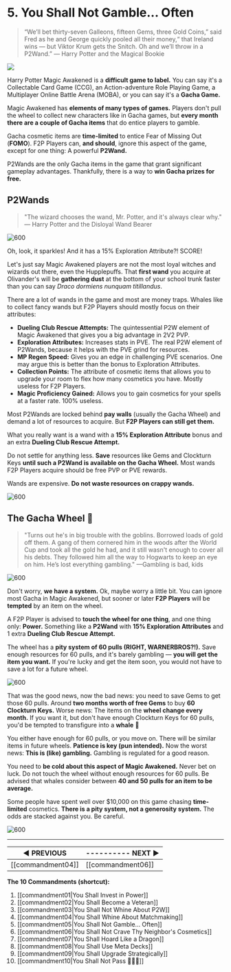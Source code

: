 # 5. You Shall Not Gamble... Often
>“We’ll bet thirty-seven Galleons, fifteen Gems, three Gold Coins,” said Fred as he and George quickly pooled all their money,“ that Ireland wins — but Viktor Krum gets the Snitch. Oh and we’ll throw in a P2Wand.”
>— Harry Potter and the Magical Bookie

![](https://i.imgur.com/CV16o92.jpg)

Harry Potter Magic Awakened is a **difficult game to label.** You can say it's a Collectable Card Game (CCG), an Action-adventure Role Playing Game, a Multiplayer Online Battle Arena (MOBA), or you can say it's a **Gacha Game.**

Magic Awakened has **elements of many types of games.** Players don't pull the wheel to collect new characters like in Gacha games, but **every month there are a couple of Gacha items** that do entice players to gamble.

Gacha cosmetic items are **time-limited** to entice Fear of Missing Out (**FOMO**). F2P Players can, **and should**, ignore this aspect of the game, except for one thing: A powerful **P2Wand.**

P2Wands are the only Gacha items in the game that grant significant gameplay advantages. Thankfully, there is a way to **win Gacha prizes for free.**

## P2Wands
>"The wizard chooses the wand, Mr. Potter, and it's always clear why."
>— Harry Potter and the Disloyal Wand Bearer

![600](https://i.imgur.com/DbAUsNz.jpg)

Oh, look, it sparkles! And it has a 15% Exploration Attribute?! SCORE! 

Let's just say Magic Awakened players are not the most loyal witches and wizards out there, even the Hupplepuffs. That **first wand** you acquire at Olivander's will be **gathering dust** at the bottom of your school trunk faster than you can say *Draco dormiens nunquam titillandus*.

There are a lot of wands in the game and most are money traps. Whales like to collect fancy wands but F2P Players should mostly focus on their attributes:

* **Dueling Club Rescue Attempts:** The quintessential P2W element of Magic Awakened that gives you a big advantage in 2V2 PVP.
* **Exploration Attributes:** Increases stats in PVE. The real P2W element of P2Wands, because it helps with the PVE grind for resources.
* **MP Regen Speed:** Gives you an edge in challenging PVE scenarios. One may argue this is better than the bonus to Exploration Attributes.
* **Collection Points:** The attribute of cosmetic items that allows you to upgrade your room to flex how many cosmetics you have. Mostly useless for F2P Players.
* **Magic Proficiency Gained:** Allows you to gain cosmetics for your spells at a faster rate. 100% useless.

Most P2Wands are locked behind **pay walls** (usually the Gacha Wheel) and demand a lot of resources to acquire. But **F2P Players can still get them.**

What you really want is a wand with a **15% Exploration Attribute** bonus and an extra **Dueling Club Rescue Attempt.**

Do not settle for anything less. **Save** resources like Gems and Clockturn Keys **until such a P2Wand is available on the Gacha Wheel.** Most wands F2P Players acquire should be free PVP or PVE rewards.

Wands are expensive. **Do not waste resources on crappy wands.**

![600](https://i.imgur.com/ZGDMsHJ.jpg)

## The Gacha Wheel 🐳
>"Turns out he's in big trouble with the goblins. Borrowed loads of gold off them. A gang of them cornered him in the woods after the World Cup and took all the gold he had, and it still wasn't enough to cover all his debts. They followed him all the way to Hogwarts to keep an eye on him. He’s lost everything gambling."
>—Gambling is bad, kids

![600](https://i.imgur.com/d9svSjq.jpg)

Don't worry, **we have a system.** Ok, maybe worry a little bit. You can ignore most Gacha in Magic Awakened, but sooner or later **F2P Players** will be **tempted** by an item on the wheel.

A F2P Player is advised to **touch the wheel for one thing**, and one thing only: **Power.** Something like a **P2Wand** with **15% Exploration Attributes** and 1 extra **Dueling Club Rescue Attempt.**

The wheel has a **pity system of 60 pulls (RIGHT, WARNERBROS?!).** Save enough resources for 60 pulls, and it's barely gambling — **you will get the item you want.** If you're lucky and get the item soon, you would not have to save a lot for a future wheel.

![600](https://i.imgur.com/JkZ0wWZ.png)

That was the good news, now the bad news: you need to save Gems to get those 60 pulls. Around **two months worth of free Gems** to buy **60 Clockturn Keys.** Worse news: The items on the **wheel change every month.** If you want it, but don't have enough Clockturn Keys for 60 pulls, you'd be tempted to transfigure into a **whale** 🐳

You either have enough for 60 pulls, or you move on. There will be similar items in future wheels. **Patience is key (pun intended).** Now the worst news: **This is (like) gambling.** Gambling is regulated for a good reason.

You need to **be cold about this aspect of Magic Awakened.** Never bet on luck. Do not touch the wheel without enough resources for 60 pulls. Be advised that whales consider between **40 and 50 pulls for an item to be average.**

Some people have spent well over $10,000 on this game chasing **time-limited** cosmetics. **There is a pity system, not a generosity system.** The odds are stacked against you. Be careful.

![600](https://i.imgur.com/JGiCwwm.png)

---
| **◀ PREVIOUS**    | ---------- **NEXT ▶** |
| ------------- | ------------- |
| [[commandment04]] | [[commandment06]] |

**The 10 Commandments (shortcut):** 

1. [[commandment01|You Shall Invest in Power]]
2. [[commandment02|You Shall Become a Veteran]]
3. [[commandment03|You Shall Not Whine About P2W]]
4. [[commandment04|You Shall Whine About Matchmaking]]
5. [[commandment05|You Shall Not Gamble... Often]]
6. [[commandment06|You Shall Not Crave Thy Neighbor's Cosmetics]]
7. [[commandment07|You Shall Hoard Like a Dragon]]
8. [[commandment08|You Shall Use Meta Decks]]
9. [[commandment09|You Shall Upgrade Strategically]]
10. [[commandment10|You Shall Not Pass 🧙🏻‍♂️]]
